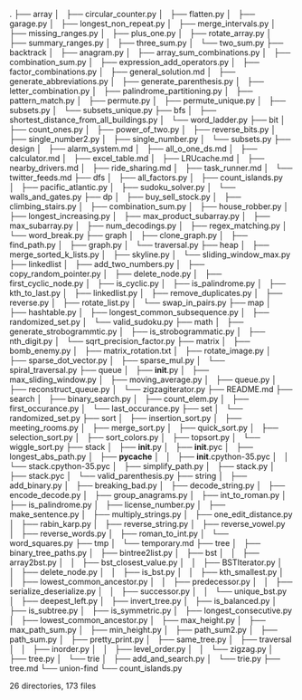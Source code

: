 .
├── array
│   ├── circular_counter.py
│   ├── flatten.py
│   ├── garage.py
│   ├── longest_non_repeat.py
│   ├── merge_intervals.py
│   ├── missing_ranges.py
│   ├── plus_one.py
│   ├── rotate_array.py
│   ├── summary_ranges.py
│   ├── three_sum.py
│   └── two_sum.py
├── backtrack
│   ├── anagram.py
│   ├── array_sum_combinations.py
│   ├── combination_sum.py
│   ├── expression_add_operators.py
│   ├── factor_combinations.py
│   ├── general_solution.md
│   ├── generate_abbreviations.py
│   ├── generate_parenthesis.py
│   ├── letter_combination.py
│   ├── palindrome_partitioning.py
│   ├── pattern_match.py
│   ├── permute.py
│   ├── permute_unique.py
│   ├── subsets.py
│   └── subsets_unique.py
├── bfs
│   ├── shortest_distance_from_all_buildings.py
│   └── word_ladder.py
├── bit
│   ├── count_ones.py
│   ├── power_of_two.py
│   ├── reverse_bits.py
│   ├── single_number2.py
│   ├── single_number.py
│   └── subsets.py
├── design
│   ├── alarm_system.md
│   ├── all_o_one_ds.md
│   ├── calculator.md
│   ├── excel_table.md
│   ├── LRUcache.md
│   ├── nearby_drivers.md
│   ├── ride_sharing.md
│   ├── task_runner.md
│   └── twitter_feeds.md
├── dfs
│   ├── all_factors.py
│   ├── count_islands.py
│   ├── pacific_atlantic.py
│   ├── sudoku_solver.py
│   └── walls_and_gates.py
├── dp
│   ├── buy_sell_stock.py
│   ├── climbing_stairs.py
│   ├── combination_sum.py
│   ├── house_robber.py
│   ├── longest_increasing.py
│   ├── max_product_subarray.py
│   ├── max_subarray.py
│   ├── num_decodings.py
│   ├── regex_matching.py
│   └── word_break.py
├── graph
│   ├── clone_graph.py
│   ├── find_path.py
│   ├── graph.py
│   └── traversal.py
├── heap
│   ├── merge_sorted_k_lists.py
│   ├── skyline.py
│   └── sliding_window_max.py
├── linkedlist
│   ├── add_two_numbers.py
│   ├── copy_random_pointer.py
│   ├── delete_node.py
│   ├── first_cyclic_node.py
│   ├── is_cyclic.py
│   ├── is_palindrome.py
│   ├── kth_to_last.py
│   ├── linkedlist.py
│   ├── remove_duplicates.py
│   ├── reverse.py
│   ├── rotate_list.py
│   └── swap_in_pairs.py
├── map
│   ├── hashtable.py
│   ├── longest_common_subsequence.py
│   ├── randomized_set.py
│   └── valid_sudoku.py
├── math
│   ├── generate_strobogrammtic.py
│   ├── is_strobogrammatic.py
│   ├── nth_digit.py
│   └── sqrt_precision_factor.py
├── matrix
│   ├── bomb_enemy.py
│   ├── matrix_rotation.txt
│   ├── rotate_image.py
│   ├── sparse_dot_vector.py
│   ├── sparse_mul.py
│   └── spiral_traversal.py
├── queue
│   ├── __init__.py
│   ├── max_sliding_window.py
│   ├── moving_average.py
│   ├── queue.py
│   ├── reconstruct_queue.py
│   └── zigzagiterator.py
├── README.md
├── search
│   ├── binary_search.py
│   ├── count_elem.py
│   ├── first_occurance.py
│   └── last_occurance.py
├── set
│   └── randomized_set.py
├── sort
│   ├── insertion_sort.py
│   ├── meeting_rooms.py
│   ├── merge_sort.py
│   ├── quick_sort.py
│   ├── selection_sort.py
│   ├── sort_colors.py
│   ├── topsort.py
│   └── wiggle_sort.py
├── stack
│   ├── __init__.py
│   ├── __init__.pyc
│   ├── longest_abs_path.py
│   ├── __pycache__
│   │   ├── __init__.cpython-35.pyc
│   │   └── stack.cpython-35.pyc
│   ├── simplify_path.py
│   ├── stack.py
│   ├── stack.pyc
│   └── valid_parenthesis.py
├── string
│   ├── add_binary.py
│   ├── breaking_bad.py
│   ├── decode_string.py
│   ├── encode_decode.py
│   ├── group_anagrams.py
│   ├── int_to_roman.py
│   ├── is_palindrome.py
│   ├── license_number.py
│   ├── make_sentence.py
│   ├── multiply_strings.py
│   ├── one_edit_distance.py
│   ├── rabin_karp.py
│   ├── reverse_string.py
│   ├── reverse_vowel.py
│   ├── reverse_words.py
│   ├── roman_to_int.py
│   └── word_squares.py
├── tmp
│   └── temporary.md
├── tree
│   ├── binary_tree_paths.py
│   ├── bintree2list.py
│   ├── bst
│   │   ├── array2bst.py
│   │   ├── bst_closest_value.py
│   │   ├── BSTIterator.py
│   │   ├── delete_node.py
│   │   ├── is_bst.py
│   │   ├── kth_smallest.py
│   │   ├── lowest_common_ancestor.py
│   │   ├── predecessor.py
│   │   ├── serialize_deserialize.py
│   │   ├── successor.py
│   │   └── unique_bst.py
│   ├── deepest_left.py
│   ├── invert_tree.py
│   ├── is_balanced.py
│   ├── is_subtree.py
│   ├── is_symmetric.py
│   ├── longest_consecutive.py
│   ├── lowest_common_ancestor.py
│   ├── max_height.py
│   ├── max_path_sum.py
│   ├── min_height.py
│   ├── path_sum2.py
│   ├── path_sum.py
│   ├── pretty_print.py
│   ├── same_tree.py
│   ├── traversal
│   │   ├── inorder.py
│   │   ├── level_order.py
│   │   └── zigzag.py
│   ├── tree.py
│   └── trie
│       ├── add_and_search.py
│       └── trie.py
├── tree.md
└── union-find
    └── count_islands.py

26 directories, 173 files
